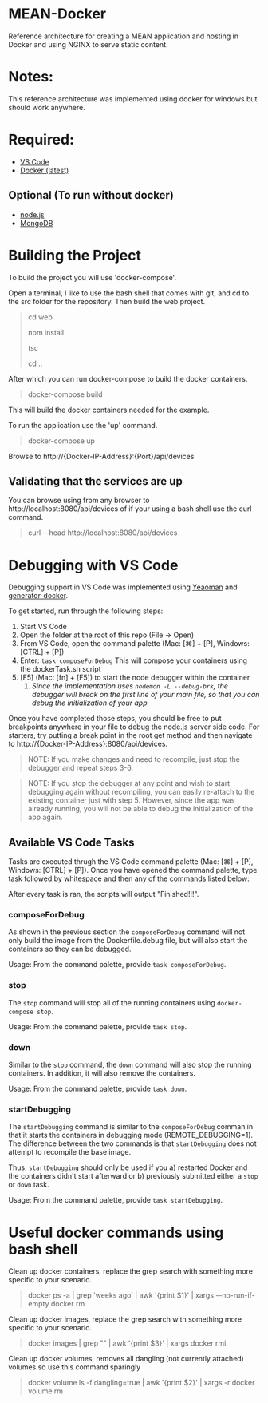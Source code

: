 # MEAN-Docker
Reference architecture for creating a MEAN application and hosting in Docker and using NGINX to serve static content. 

# Notes:
This reference architecture was implemented using docker for windows but should work anywhere.

# Required:
* [VS Code](https://code.visualstudio.com/)
* [Docker (latest)](https://www.docker.com/) 

## Optional (To run without docker)
* [node.js](https://nodejs.org/)
* [MongoDB](https://www.mongodb.com/)

# Building the Project
To build the project you will use 'docker-compose'.

Open a terminal, I like to use the bash shell that comes with git, and cd to the src folder for the repository.  Then build the web project.

> cd web
>
> npm install
>
> tsc
>
> cd ..

After which you can run docker-compose to build the docker containers.

> docker-compose build

This will build the docker containers needed for the example.

To run the application use the 'up' command.

> docker-compose up

Browse to http://{Docker-IP-Address}:{Port}/api/devices

## Validating that the services are up
You can browse using from any browser to http://localhost:8080/api/devices of if your using a bash shell use the curl command.

> curl --head http://localhost:8080/api/devices

# Debugging with VS Code
Debugging support in VS Code was implemented using [Yeaoman](http://yeoman.io) and [generator-docker](https://github.com/Microsoft/generator-docker).

To get started, run through the following steps:

1. Start VS Code
2. Open the folder at the root of this repo (File -> Open)
3. From VS Code, open the command palette (Mac: [⌘] + [P], Windows: [CTRL] + [P])
4. Enter: `task composeForDebug` This will compose your containers using the dockerTask.sh script
5. \[F5\] (Mac: [fn] + [F5]) to start the node debugger within the container
    1. _Since the implementation uses `nodemon -L --debug-brk`, the debugger will break on the first line of your main file, so that you can debug the initialization of your app_

Once you have completed those steps, you should be free to put breakpoints anywhere in your file to debug the node.js server side code.  For starters, try putting a break point in the root get method and then navigate to http://{Docker-IP-Address}:8080/api/devices.

> NOTE: If you make changes and need to recompile, just stop the debugger and repeat steps 3-6.

> NOTE: If you stop the debugger at any point and wish to start debugging again without recompiling, you can easily re-attach to the existing container just with step 5.  However, since the app was already running, you will not be able to debug the initialization of the app again.


## Available VS Code Tasks
Tasks are executed thrugh the VS Code command palette (Mac: [⌘] + [P], Windows: [CTRL] + [P]).  Once you have opened the command palette, type task followed by whitespace and then any of the commands listed below:

After every task is ran, the scripts will output "Finished!!!".

### composeForDebug
As shown in the previous section the `composeForDebug` command will not only build the image from the Dockerfile.debug file, but will also start the containers so they can be debugged.

Usage: From the command palette, provide `task composeForDebug`. 

### stop
The `stop` command will stop all of the running containers using `docker-compose stop`.

Usage: From the command palette, provide `task stop`.

### down
Similar to the `stop` command, the `down` command will also stop the running containers.  In addition, it will also remove the containers.

Usage: From the command palette, provide `task down`.

### startDebugging
The `startDebugging` command is similar to the `composeForDebug` comman in that it starts the containers in debugging mode (REMOTE_DEBUGGING=1).  The difference between the two commands is that `startDebugging` does not attempt to recompile the base image.

Thus, `startDebugging` should only be used if you a) restarted Docker and the containers didn't start afterward or b) previously submitted either a `stop` or `down` task.

Usage: From the command palette, provide `task startDebugging`.

# Useful docker commands using bash shell
Clean up docker containers, replace the grep search with something more specific to your scenario.

> docker ps -a | grep 'weeks ago' | awk '{print $1}' | xargs --no-run-if-empty docker rm

Clean up docker images, replace the grep search with something more specific to your scenario.

> docker images | grep "<none>" | awk '{print $3}' | xargs docker rmi

Clean up docker volumes, removes all dangling (not currently attached) volumes so use this command sparingly 

> docker volume ls -f dangling=true | awk '{print $2}' | xargs -r docker volume rm